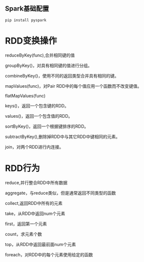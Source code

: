 ## **Spark基础配置**

`pip install pyspark`

RDD变换操作
==========
reduceByKey(func),合并相同键的值

groupByKey()，对具有相同键的值进行分组。

combineByKey()，使用不同的返回类型合并具有相同的键。

mapValues(func)，对Pair RDD中的每个值应用一个函数而不改变键值。

flatMapValues(func)

keys()，返回一个包含键的RDD。

values()，返回一个包含值的RDD。

sortByKey()，返回一个根据键排序的RDD。

subtractByKey(),删除掉RDD中与其它RDD中键相同的元素。

join，对两个RDD进行内连接。

RDD行为
=======
reduce,并行整合RDD中所有数据

aggregate，与reduce类似，但是通常返回不同类型的函数

collect,返回RDD中所有的元素

take，从RDD中返回num个元素

first，返回第一个元素

count，求元素个数

top，从RDD中返回最前面num个元素

foreach，对RDD中的每个元素使用给定的函数
